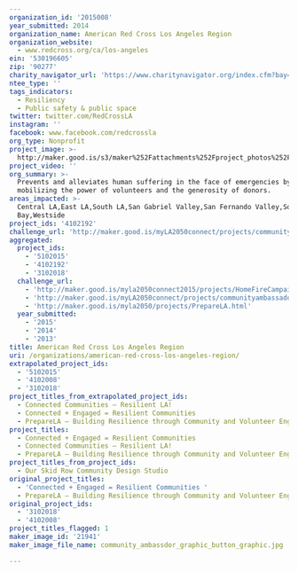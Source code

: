 ```yaml
---
organization_id: '2015008'
year_submitted: 2014
organization_name: American Red Cross Los Angeles Region
organization_website:
  - www.redcross.org/ca/los-angeles
ein: '530196605'
zip: '90277'
charity_navigator_url: 'https://www.charitynavigator.org/index.cfm?bay=search.profile&ein=530196605'
ntee_type: ''
tags_indicators:
  - Resiliency
  - Public safety & public space
twitter: twitter.com/RedCrossLA
instagram: ''
facebook: www.facebook.com/redcrossla
org_type: Nonprofit
project_image: >-
  http://maker.good.is/s3/maker%252Fattachments%252Fproject_photos%252Fimages%252F21941%252Fdisplay%252Fcommunity_ambassdor_graphic_button_graphic.jpg=c570x385
project_video: ''
org_summary: >-
  Prevents and alleviates human suffering in the face of emergencies by
  mobilizing the power of volunteers and the generosity of donors.
areas_impacted: >-
  Central LA,East LA,South LA,San Gabriel Valley,San Fernando Valley,South
  Bay,Westside
project_ids: '4102192'
challenge_url: 'http://maker.good.is/myLA2050connect/projects/communityambassadors.html'
aggregated:
  project_ids:
    - '5102015'
    - '4102192'
    - '3102018'
  challenge_url:
    - 'http://maker.good.is/myla2050connect2015/projects/HomeFireCampaignLA.html'
    - 'http://maker.good.is/myLA2050connect/projects/communityambassadors.html'
    - 'http://maker.good.is/myla2050/projects/PrepareLA.html'
  year_submitted:
    - '2015'
    - '2014'
    - '2013'
title: American Red Cross Los Angeles Region
uri: /organizations/american-red-cross-los-angeles-region/
extrapolated_project_ids:
  - '5102015'
  - '4102008'
  - '3102018'
project_titles_from_extrapolated_project_ids:
  - Connected Communities – Resilient LA!
  - Connected + Engaged = Resilient Communities
  - PrepareLA — Building Resilience through Community and Volunteer Engagement
project_titles:
  - Connected + Engaged = Resilient Communities
  - Connected Communities – Resilient LA!
  - PrepareLA — Building Resilience through Community and Volunteer Engagement
project_titles_from_project_ids:
  - Our Skid Row Community Design Studio
original_project_titles:
  - 'Connected + Engaged = Resilient Communities '
  - PrepareLA – Building Resilience through Community and Volunteer Engagement
original_project_ids:
  - '3102018'
  - '4102008'
project_titles_flagged: 1
maker_image_id: '21941'
maker_image_file_name: community_ambassdor_graphic_button_graphic.jpg

---
```


